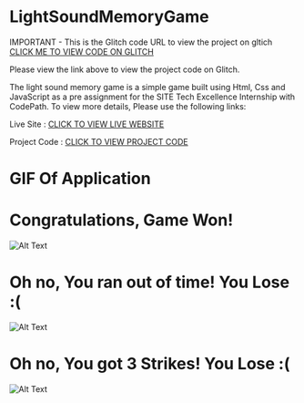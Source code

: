 # LightSoundMemoryGame
IMPORTANT - This is the Glitch code URL to view the project on gltich [CLICK ME TO VIEW CODE ON GLITCH](https://glitch.com/edit/#!/actually-candle-aerosteon) 

Please view the link above to view the project code on Glitch. 


The light sound memory game is a simple game built using Html, Css and JavaScript as a pre assignment for the SITE Tech Excellence Internship with CodePath. 
To view more details, Please use the following links: 

Live Site : [CLICK TO VIEW LIVE WEBSITE](https://actually-candle-aerosteon.glitch.me)

Project Code : [CLICK TO VIEW PROJECT CODE](https://glitch.com/edit/#!/actually-candle-aerosteon)


# GIF Of Application
# Congratulations, Game Won!
![Alt Text](https://media.giphy.com/media/FsErjcUL7Ps286wEXR/giphy.gif)

# Oh no, You ran out of time! You Lose :(    
![Alt Text](https://media.giphy.com/media/3dLCTEWmLRnPY2OojN/giphy.gif)

# Oh no, You got 3 Strikes! You Lose :( 
![Alt Text](https://media.giphy.com/media/7RLFTqVnJwY9Eo1CCA/giphy.gif)
